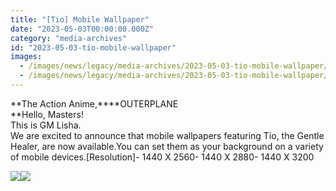 ```yaml
---
title: "[Tio] Mobile Wallpaper"
date: "2023-05-03T00:00:00.000Z"
category: "media-archives"
id: "2023-05-03-tio-mobile-wallpaper"
images:
  - /images/news/legacy/media-archives/2023-05-03-tio-mobile-wallpaper/77d3acb6d6a047848be1cdb9b0c32399.webp
  - /images/news/legacy/media-archives/2023-05-03-tio-mobile-wallpaper/bfaa59ca22e74e55b0446b64de35ac3b_002.webp
---
```


**The Action Anime,****OUTERPLANE  
**Hello, Masters!  
This is GM Lisha.  
We are excited to announce that mobile wallpapers featuring Tio, the Gentle Healer, are now available.You can set them as your background on a variety of mobile devices.\[Resolution\]- 1440 X 2560- 1440 X 2880- 1440 X 3200

![](/images/news/legacy/media-archives/2023-05-03-tio-mobile-wallpaper/77d3acb6d6a047848be1cdb9b0c32399.webp)![](/images/news/legacy/media-archives/2023-05-03-tio-mobile-wallpaper/bfaa59ca22e74e55b0446b64de35ac3b_002.webp)
